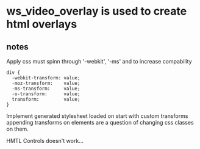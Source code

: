 # ws_video_overlay is used to create html overlays

## notes

Apply css must spinn through '-webkit', '-ms' and  to increase compability
```
div {
  -webkit-transform: value;
  -moz-transform:    value;
  -ms-transform:     value;
  -o-transform:      value;
  transform:         value;
}
```

Implement generated stylesheet loaded on start with custom transforms appending transforms on elements are a question of changing css classes on them. 

HMTL Controls doesn't work...

